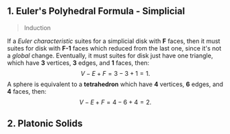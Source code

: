 ## 1. Euler's Polyhedral Formula - Simplicial
> Induction

If a *Euler characteristic* suites for a simplicial disk with **F** faces, then it must suites for disk with **F-1** faces which reduced from the last one, since it's not a *global* change. Eventually, it must suites for disk just have one triangle, which have **3** vertices, **3** edges, and **1** faces, then:
$$
V-E+F=3-3+1=1.
$$
A sphere is equivalent to a **tetrahedron** which have **4** vertices, **6** edges, and **4** faces, then:
$$
V-E+F=4-6+4=2.
$$
## 2. Platonic Solids
